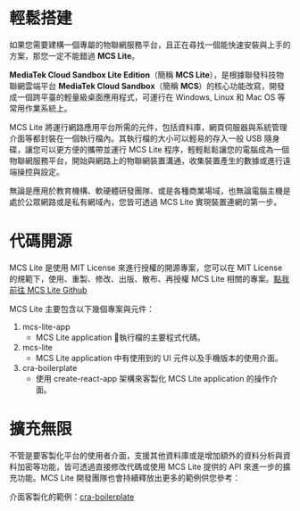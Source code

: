 # 輕鬆搭建

如果您需要建構一個專屬的物聯網服務平台，且正在尋找一個能快速安裝與上手的方案，那您一定不能錯過 **MCS Lite**。

**MediaTek Cloud Sandbox Lite Edition**（簡稱 **MCS Lite**），是根據聯發科技物聯網雲端平台 **MediaTek Cloud Sandbox**（簡稱 **MCS**）的核心功能改寫，開發成一個跨平臺的輕量級桌面應用程式，可運行在 Windows, Linux 和 Mac OS 等常用作業系統上。

MCS Lite 將運行網路應用平台所需的元件，包括資料庫，網頁伺服器與系統管理介面等都封裝在一個執行檔內。其執行檔的大小可以輕易的存入一般 USB 隨身碟，讓您可以更方便的攜帶並運行 MCS Lite 程序，輕輕鬆鬆讓您的電腦成為一個物聯網服務平台，開始與網路上的物聯網裝置溝通，收集裝置產生的數據或進行遠端操控與設定。

無論是應用於教育機構、軟硬體研發團隊、或是各種商業場域，也無論電腦主機是處於公眾網路或是私有網域內，您皆可透過 MCS Lite 實現裝置連網的第一步。

# 代碼開源

MCS Lite 是使用 MIT License 來進行授權的開源專案，您可以在 MIT License 的規範下，使用、重製、修改、出版、散布、再授權 MCS Lite 相關的專案。[點我前往 MCS Lite Github ](https://github.com/MCS-Lite)

MCS Lite 主要包含以下幾個專案與元件：

1. mcs-lite-app
   * MCS Lite application 執行檔的主要程式代碼。
2. mcs-lite
   * MCS Lite application 中有使用到的 UI 元件以及手機版本的使用介面。
3. cra-boilerplate
   * 使用 create-react-app 架構來客製化 MCS Lite application 的操作介面。

# 擴充無限

不管是要客製化平台的使用者介面，支援其他資料庫或是增加額外的資料分析與資料加密等功能，皆可透過直接修改代碼或使用 MCS Lite 提供的 API 來進一步的擴充功能。MCS Lite 開發團隊也會持續釋放出更多的範例供您參考：

介面客製化的範例：[cra-boilerplate](https://github.com/MCS-Lite/cra-boilerplate)

